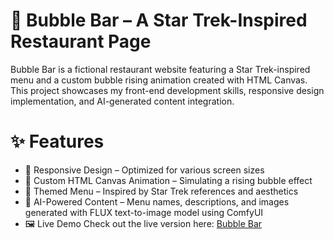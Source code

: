 # 🚀 Bubble Bar – A Star Trek-Inspired Restaurant Page
Bubble Bar is a fictional restaurant website featuring a Star Trek-inspired menu and a custom bubble rising animation created with HTML Canvas. This project showcases my front-end development skills, responsive design implementation, and AI-generated content integration.

# ✨ Features
- 📱 Responsive Design – Optimized for various screen sizes
- 🎨 Custom HTML Canvas Animation – Simulating a rising bubble effect
- 🌌 Themed Menu – Inspired by Star Trek references and aesthetics
- 🤖 AI-Powered Content – Menu names, descriptions, and images generated with FLUX text-to-image model using ComfyUI
- 🖼️ Live Demo
Check out the live version here: [Bubble Bar](https://merlinymy.github.io/bubbleBar/)
